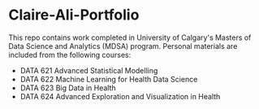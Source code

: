 # Claire-Ali-Portfolio

This repo contains work completed in University of Calgary's Masters of Data Science and Analytics (MDSA) program. Personal materials are included from the following courses:

- DATA 621	Advanced Statistical Modelling
- DATA 622	Machine Learning for Health Data Science
- DATA 623	Big Data in Health
- DATA 624	Advanced Exploration and Visualization in Health
